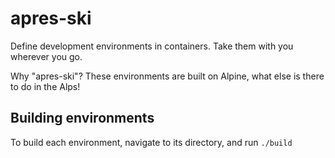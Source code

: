 # apres-ski
Define development environments in containers.  Take them with you wherever you go.

Why "apres-ski"?  These environments are built on Alpine, what else is there to do in the Alps!

## Building environments

To build each environment, navigate to its directory, and run `./build`

